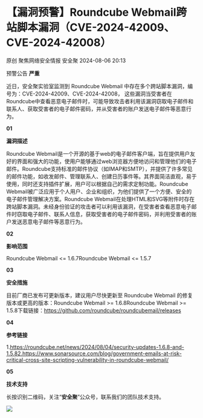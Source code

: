#  【漏洞预警】Roundcube Webmail跨站脚本漏洞（CVE-2024-42009、CVE-2024-42008）   
原创 聚焦网络安全情报  安全聚   2024-08-06 20:13  
  
预警公告 **严重**  
  
近日，安全聚实验室监测到 Roundcube Webmail 中存在多个跨站脚本漏洞，编号为：CVE-2024-42009、CVE-2024-42008， 这些漏洞当受害者在Roundcube中查看恶意电子邮件时，可能导致攻击者利用该漏洞窃取电子邮件和联系人、获取受害者的电子邮件密码，并从受害者的账户发送电子邮件等恶意行为。  
  
  
**01**  
  
**漏洞描述**  
  
  
Roundcube Webmail是一个开源的基于web的电子邮件客户端，旨在提供用户友好的界面和强大的功能，使用户能够通过web浏览器方便地访问和管理他们的电子邮件。Roundcube支持标准的邮件协议（如IMAP和SMTP），并提供了许多常见的邮件功能，如收发邮件、管理联系人、创建日历事件等。其界面简洁直观，易于使用，同时还支持插件扩展，用户可以根据自己的需求定制功能。Roundcube Webmail被广泛应用于个人用户、企业和组织，为他们提供了一个方便、安全的电子邮件管理解决方案。Roundcube Webmail在处理HTML和SVG等附件时存在跨站脚本漏洞。未经身份验证的攻击者可以利用该漏洞，在受害者查看恶意电子邮件时窃取电子邮件、联系人信息，获取受害者的电子邮件密码，并利用受害者的账户发送恶意电子邮件等恶意行为。  
  
**02**  
  
**影响范围**  
  
Roundcube Webmail <= 1.6.7Roundcube Webmail <= 1.5.7  
  
**03**  
  
**安全措施**  
  
  
目前厂商已发布可更新版本，建议用户尽快更新至 Roundcube Webmail 的修复版本或更高的版本：Roundcube Webmail >= 1.6.8Roundcube Webmail >= 1.5.8下载链接：https://github.com/roundcube/roundcubemail/releases  
  
**04**  
  
**参考链接**  
  
  
1.https://roundcube.net/news/2024/08/04/security-updates-1.6.8-and-1.5.82.https://www.sonarsource.com/blog/government-emails-at-risk-critical-cross-site-scripting-vulnerability-in-roundcube-webmail/  
  
**05**  
  
**技术支持**  
  
  
长按识别二维码，关注“**安全聚**”公众号，联系我们的团队技术支持。  
  
![](https://mmbiz.qpic.cn/sz_mmbiz_jpg/Icw1mW4eH3f0EPFicEDoJgTxOg248sjyFribLQXHTQsQCnIpRGg4OgIoF6MxfibpiaOK7aZXgNejnNKMlWSg9pecaw/640?wx_fmt=jpeg&from=appmsg "")  
  
  
  
  
  
